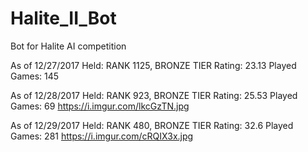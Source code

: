 # Halite_II_Bot
Bot for Halite AI competition


As of 12/27/2017
Held:
RANK 1125, BRONZE TIER
Rating: 23.13
Played Games: 145

As of 12/28/2017
Held:
RANK 923, BRONZE TIER
Rating: 25.53
Played Games: 69
https://i.imgur.com/lkcGzTN.jpg

As of 12/29/2017
Held:
RANK 480, BRONZE TIER
Rating: 32.6
Played Games: 281
https://i.imgur.com/cRQIX3x.jpg
